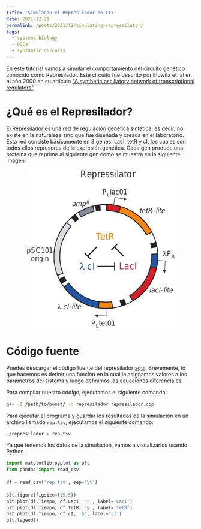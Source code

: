 ```yaml
---
title: 'Simulando el Represilador en C++'
date: 2021-12-21
permalink: /posts/2021/12/simulating-repressilator/
tags:
  - systems biology
  - ODEs
  - synthetic circuits
---
```


En este tutorial vamos a simular el comportamiento del circuito genético 
conocido como Represilador. Este circuito fue descrito por Elowitz et. al en 
el año 2000 en su artículo ["A synthetic oscillatory network of 
transcriptional regulators"](https://doi.org/10.1038/35002125).

# ¿Qué es el Represilador?

El Represilador es una red de regulación genética sintética, es decir, no 
existe en la naturaleza sino que fue diseñada y creada en el laboratorio. 
Esta red consiste básicamente en 3 genes: LacI, tetR y cI, los cuales son 
todos ellos represores de la expresión genética. Cada gen produce una 
proteína que reprime al siguiente gen como se muestra en la siguiente imagen:

<center>
<img src="/images/repressilator.png" alt="Represilador" width="400">
</center>

# Código fuente

Puedes descargar el código fuente del represilador 
[aquí](https://github.com/Nesper94/represilador_cpp). Brevemente, lo que 
hacemos es definir una función en la cual le asignamos valores a los 
parámetros del sistema y luego definimos las ecuaciones diferenciales.

Para compilar nuestro código, ejecutamos el siguiente comando:

```bash
g++ -I /path/to/boost/ -o represilador represilador.cpp
```

Para ejecutar el programa y guardar los resultados de la simulación en un 
archivo llamado `rep.tsv`, ejecutamos el siguiente comando:

```bash
./represilador > rep.tsv
```

Ya que tenemos los datos de la simulación, vamos a visualizarlos usando Python.

```python
import matplotlib.pyplot as plt
from pandas import read_csv

df = read_csv('rep.tsv', sep='\t')

plt.figure(figsize=(15,5))
plt.plot(df.Tiempo, df.LacI, 'r', label='LacI')
plt.plot(df.Tiempo, df.TetR, 'y', label='TetR')
plt.plot(df.Tiempo, df.cI, 'b', label='cI')
plt.legend()
```
